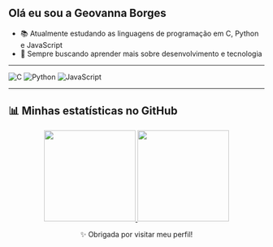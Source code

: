## Olá eu sou a Geovanna Borges

- 📚 Atualmente estudando as linguagens de programação em C, Python e JavaScript
- 🧠 Sempre buscando aprender mais sobre desenvolvimento e tecnologia

---

![C](https://img.shields.io/badge/C-00599C?style=for-the-badge&logo=c&logoColor=white)
![Python](https://img.shields.io/badge/Python-3776AB?style=for-the-badge&logo=python&logoColor=white)
![JavaScript](https://img.shields.io/badge/JavaScript-F7DF1E?style=for-the-badge&logo=javascript&logoColor=black)

---

## 📊 Minhas estatísticas no GitHub

<div align="center">
  <a href="https://github.com/geovanna-borges">
   <div align="center">
  <img height="180em" src="https://github-readme-stats.vercel.app/api?username=GeovannaB-01&show_icons=true&theme=dracula&include_all_commits=true&count_private=true"/>
  <img height="180em" src="https://github-readme-stats.vercel.app/api/top-langs/?username=GeovannaB-01&layout=compact&langs_count=7&theme=dracula"/>
  </a>
</div>

✨ Obrigada por visitar meu perfil!  

